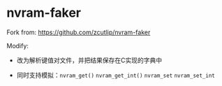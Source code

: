 nvram-faker
===========

Fork from: https://github.com/zcutlip/nvram-faker

Modify:

- 改为解析键值对文件，并把结果保存在C实现的字典中
  
- 同时支持模拟：`nvram_get()` `nvram_get_int()` `nvram_set` `nvram_set_int`